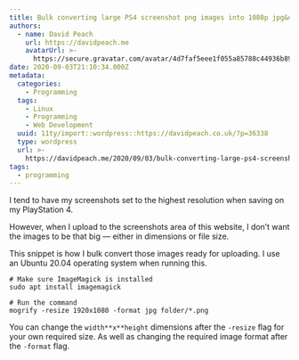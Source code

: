 ```yaml
---
title: Bulk converting large PS4 screenshot png images into 1080p jpg&#8217;s
authors:
  - name: David Peach
    url: https://davidpeach.me
    avatarUrl: >-
      https://secure.gravatar.com/avatar/4d7faf5eee1f055a85788c44936b8995eaab6dfb004e7854ec747ccb272e91ee?s=96&d=mm&r=g
date: 2020-09-03T21:10:34.000Z
metadata:
  categories:
    - Programming
  tags:
    - Linux
    - Programming
    - Web Development
  uuid: 11ty/import::wordpress::https://davidpeach.co.uk/?p=36338
  type: wordpress
  url: >-
    https://davidpeach.me/2020/09/03/bulk-converting-large-ps4-screenshot-png-images-into-1080p-jpgs/
tags:
  - programming
---
```

I tend to have my screenshots set to the highest resolution when saving on my PlayStation 4.

However, when I upload to the screenshots area of this website, I don’t want the images to be that big — either in dimensions or file size.

This snippet is how I bulk convert those images ready for uploading. I use an Ubuntu 20.04 operating system when running this.

```
# Make sure ImageMagick is installed
sudo apt install imagemagick

# Run the command
mogrify -resize 1920x1080 -format jpg folder/*.png
```

You can change the `width**x**height` dimensions after the `-resize` flag for your own required size. As well as changing the required image format after the `-format` flag.